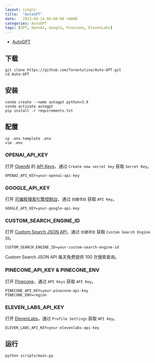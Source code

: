```yaml
---
layout: single
title:  "AutoGPT"
date:   2023-04-14 08:00:00 +0800
categories: AutoGPT
tags: [GPT, OpenAI, Google, Pinecone, ElevenLabs]
---
```


* [AutoGPT](https://autogpt.net)


## 下载
```shell
git clone https://github.com/Torantulino/Auto-GPT.git
cd Auto-GPT
```

## 安装
```shell
conda create --name autogpt python=3.9
conda activate autogpt
pip install -r requirements.txt
```

## 配置
```shell
cp .env.template .env
vim .env
```

### OPENAI_API_KEY
打开 [OpenAI](https://openai.com) 的 [API Keys](https://platform.openai.com/account/api-keys)，通过 `Create new secret key` 获取 `Secret Key`。
```
OPENAI_API_KEY=your-openai-api-key
```

### GOOGLE_API_KEY
打开 [可编程搜索引擎控制台](https://programmablesearchengine.google.com/controlpanel/all)，通过 `创建项目` 获取 `API Key`。
```
GOOGLE_API_KEY=your-google-api-key
```

### CUSTOM_SEARCH_ENGINE_ID
打开 [Custom Search JSON API](https://developers.google.com/custom-search/v1/introduction)，通过 `创建项目` 获取 `Custom Search Engine ID`。
```
CUSTOM_SEARCH_ENGINE_ID=your-custom-search-engine-id
```

Custom Search JSON API 每天免费提供 100 次搜索查询。

### PINECONE_API_KEY & PINECONE_ENV
打开 [Pinecone](https://app.pinecone.io/organizations/)，通过 `API Keys` 获取 `API Key`。
```
PINECONE_API_KEY=your-pinecone-api-key
PINECONE_ENV=region
```

### ELEVEN_LABS_API_KEY
打开 [ElevenLabs](https://beta.elevenlabs.io)，通过 `Profile Settings` 获取 `API Key`。
```
ELEVEN_LABS_API_KEY=your-elevenlabs-api-key
```

## 运行
```shell
python scripts/main.py
```
